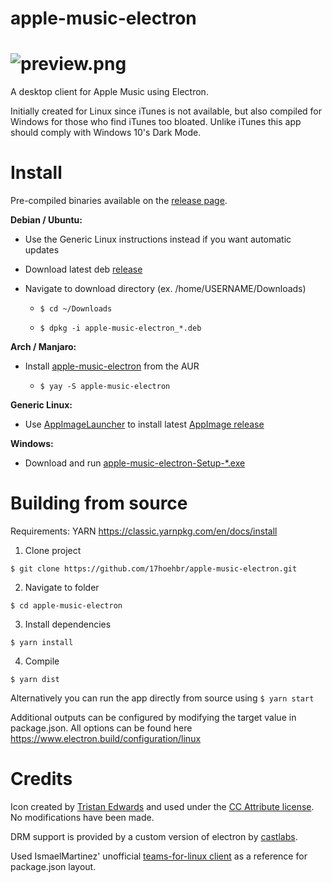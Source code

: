 # apple-music-electron
![preview.png](https://raw.githubusercontent.com/17hoehbr/apple-music-electron/master/preview.png)
=======
A desktop client for Apple Music using Electron.

Initially created for Linux since iTunes is not available, but also compiled for Windows for those who find iTunes too bloated. Unlike iTunes this app should comply with Windows 10's Dark Mode.

# Install

Pre-compiled binaries available on the [release page](https://github.com/17hoehbr/apple-music-electron/releases).

**Debian / Ubuntu:**

  * Use the Generic Linux instructions instead if you want automatic updates

  * Download latest deb [release](https://github.com/17hoehbr/apple-music-electron/releases)
  
  * Navigate to download directory (ex. /home/USERNAME/Downloads)
  
    * ```$ cd ~/Downloads```
  
    * ```$ dpkg -i apple-music-electron_*.deb```
  
  
**Arch / Manjaro:**
  
  * Install [apple-music-electron](https://aur.archlinux.org/packages/apple-music-electron/) from the AUR

    * ```$ yay -S apple-music-electron```


**Generic Linux:**

  * Use [AppImageLauncher](https://github.com/TheAssassin/AppImageLauncher) to install latest [AppImage release](https://github.com/17hoehbr/apple-music-electron/releases)
  
**Windows:**

  * Download and run [apple-music-electron-Setup-*.exe](https://github.com/17hoehbr/apple-music-electron/releases)
  
  
# Building from source
Requirements: YARN https://classic.yarnpkg.com/en/docs/install

1. Clone project

```$ git clone https://github.com/17hoehbr/apple-music-electron.git```

2. Navigate to folder 

```$ cd apple-music-electron```

3. Install dependencies

```$ yarn install```

4. Compile

```$ yarn dist```

Alternatively you can run the app directly from source using
```$ yarn start```

Additional outputs can be configured by modifying the target value in package.json. All options can be found here https://www.electron.build/configuration/linux

# Credits
Icon created by [Tristan Edwards](https://dribbble.com/tristanedwards) and used under the [CC Attribute license](https://creativecommons.org/licenses/by/3.0/). No modifications have been made.

DRM support is provided by a custom version of electron by [castlabs](https://github.com/castlabs/electron-releases/).

Used IsmaelMartinez' unofficial [teams-for-linux client](https://github.com/IsmaelMartinez/teams-for-linux) as a reference for package.json layout.
